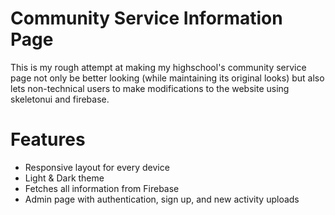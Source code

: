 # Community Service Information Page
This is my rough attempt at making my highschool's community service page not only be better looking (while maintaining its original looks) but also lets non-technical users to make modifications to the website using skeletonui and firebase.

# Features
- Responsive layout for every device
- Light & Dark theme
- Fetches all information from Firebase
- Admin page with authentication, sign up, and new activity uploads
